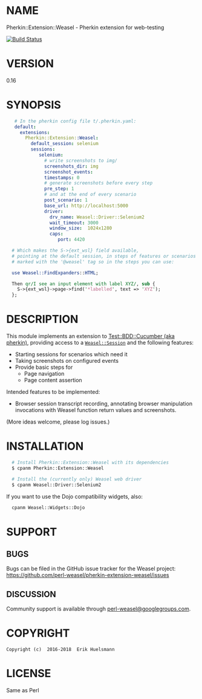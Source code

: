 
# NAME

Pherkin::Extension::Weasel - Pherkin extension for web-testing

[![Build Status](https://travis-ci.org/perl-weasel/pherkin-extension-weasel.svg?branch=master)](https://travis-ci.org/perl-weasel/pherkin-extension-weasel)

# VERSION

0.16

# SYNOPSIS

```yaml
   # In the pherkin config file t/.pherkin.yaml:
   default:
     extensions:
       Pherkin::Extension::Weasel:
         default_session: selenium
         sessions:
            selenium:
              # write screenshots to img/
              screenshots_dir: img
              screenshot_events:
              timestamps: 0
              # generate screenshots before every step
              pre_step: 1
              # and at the end of every scenario
              post_scenario: 1
              base_url: http://localhost:5000
              driver:
                drv_name: Weasel::Driver::Selenium2
                wait_timeout: 3000
                window_size:  1024x1280
                caps:
                   port: 4420
```

```perl
  # Which makes the S->{ext_wsl} field available,
  # pointing at the default session, in steps of features or scenarios
  # marked with the '@weasel' tag so in the steps you can use:

  use Weasel::FindExpanders::HTML;

  Then qr/I see an input element with label XYZ/, sub {
    S->{ext_wsl}->page->find('*labelled', text => 'XYZ');
  };
```
# DESCRIPTION

This module implements an extension to [Test::BDD::Cucumber
(aka pherkin)](https://github.com/pjlsergeant/test-bdd-cucumber-perl),
providing access to a
[`Weasel::Session`](https://github.com/perl-weasel/weasel/) and the
following features:

  * Starting sessions for scenarios which need it
  * Taking screenshots on configured events
  * Provide basic steps for
    * Page navigation
    * Page content assertion

Intended features to be implemented:

  * Browser session transcript recording, annotating browser
    manipulation invocations with Weasel function return
    values and screenshots.

(More ideas welcome, please log issues.)

# INSTALLATION

```sh
  # Install Pherkin::Extension::Weasel with its dependencies
  $ cpanm Pherkin::Extension::Weasel

  # Install the (currently only) Weasel web driver
  $ cpanm Weasel::Driver::Selenium2
```

If you want to use the Dojo compatibility widgets, also:

```sh
  cpanm Weasel::Widgets::Dojo
```

# SUPPORT

## BUGS

Bugs can be filed in the GitHub issue tracker for the Weasel project:
 https://github.com/perl-weasel/pherkin-extension-weasel/issues

## DISCUSSION

Community support is available through
[perl-weasel@googlegroups.com](mailto:perl-weasel@googlegroups.com).

# COPYRIGHT

```
Copyright (c)  2016-2018  Erik Huelsmann
```

# LICENSE

Same as Perl
